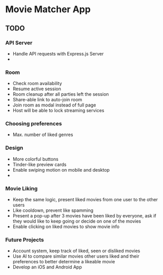 # Movie Matcher App

## TODO

### API Server

 - Handle API requests with Express.js Server
 - 

### Room

- Check room availability
- Resume active session
- Room cleanup after all parties left the session
- Share-able link to auto-join room
- Join room as modal instead of full page
- Host will be able to lock streaming services

### Choosing preferences

- Max. number of liked genres

### Design

- More colorful buttons
- Tinder-like preview cards
- Enable swiping motion on mobile and desktop
-

### Movie Liking

- Keep the same logic, present liked movies from one user to the other users
- Like cooldown, prevent like spamming
- Present a pop-up after 3 movies have been liked by everyone, ask if they would like to keep going or decide on one of the movies
- Enable clicking on liked movies to show movie info

### Future Projects

- Account system, keep track of liked, seen or disliked movies
- Use AI to compare similar movies other users liked and their preferences to better determine a likeable movie
- Develop an iOS and Android App